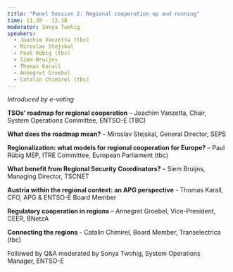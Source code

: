 ```yaml
---
title: "Panel Session 2: Regional cooperation up and running"
time: 11.30 - 12.30
moderator: Sonya Twohig
speakers: 
  - Joachim Vanzetta (tbc)
  - Miroslav Stejskal
  - Paul Rübig (tbc)
  - Siem Bruijns
  - Thomas Karall
  - Annegret Groebel
  - Catalin Chimirel (tbc)
---
```




_Introduced by e-voting_

__TSOs’ roadmap for regional cooperation__ – Joachim Vanzetta, Chair, System Operations Committee, ENTSO-E (TBC)

__What does the roadmap mean?__ – Miroslav Stejskal, General Director, SEPS

__Regionalization: what models for regional cooperation for Europe?__ – Paul Rübig MEP, ITRE Committee, European Parliament (tbc)

__What benefit from Regional Security Coordinators?__ – Siem Bruijns, Managing Director, TSCNET

__Austria within the regional context: an APG perspective__ - Thomas Karall, CFO, APG &amp; ENTSO-E Board Member

__Regulatory cooperation in regions__ – Annegret Groebel, Vice-President, CEER, BNetzA

__Connecting the regions__ - Catalin Chimirel, Board Member, Transelectrica (tbc)


Followed by Q&A moderated by Sonya Twohig, System Operations Manager, ENTSO-E
